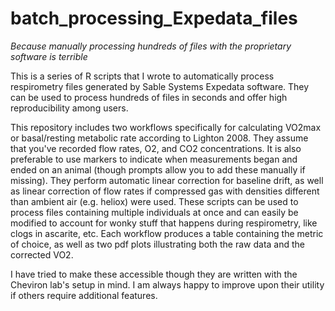# batch_processing_Expedata_files
*Because manually processing hundreds of files with the proprietary software is terrible*

This is a series of R scripts that I wrote to automatically process respirometry files generated by Sable Systems Expedata software. They can be used to process hundreds of files in seconds and offer high reproducibility among users. 

This repository includes two workflows specifically for calculating VO2max or basal/resting metabolic rate according to Lighton 2008. They assume that you've recorded flow rates, O2, and CO2 concentrations. It is also preferable to use markers to indicate when measurements began and ended on an animal (though prompts allow you to add these manually if missing). They perform automatic linear correction for baseline drift, as well as linear correction of flow rates if compressed gas with densities different than ambient air (e.g. heliox) were used. These scripts can be used to process files containing multiple individuals at once and can easily be modified to account for wonky stuff that happens during respirometry, like clogs in ascarite, etc. Each workflow produces a table containing the metric of choice, as well as two pdf plots illustrating both the raw data and the corrected VO2.

I have tried to make these accessible though they are written with the Cheviron lab's setup in mind. I am always happy to improve upon their utility if others require additional features.
